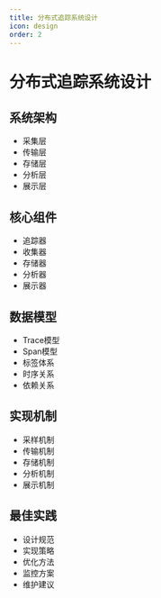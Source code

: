```yaml
---
title: 分布式追踪系统设计
icon: design
order: 2
---
```


# 分布式追踪系统设计

## 系统架构
- 采集层
- 传输层
- 存储层
- 分析层
- 展示层

## 核心组件
- 追踪器
- 收集器
- 存储器
- 分析器
- 展示器

## 数据模型
- Trace模型
- Span模型
- 标签体系
- 时序关系
- 依赖关系

## 实现机制
- 采样机制
- 传输机制
- 存储机制
- 分析机制
- 展示机制

## 最佳实践
- 设计规范
- 实现策略
- 优化方法
- 监控方案
- 维护建议
